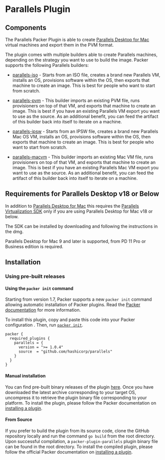 # Parallels Plugin

## Components

The Parallels Packer Plugin is able to create [Parallels Desktop for
Mac](https://www.parallels.com/products/desktop/) virtual machines and export
them in the PVM format.

The plugin comes with multiple builders able to create Parallels machines,
depending on the strategy you want to use to build the image. Packer supports
the following Parallels builders:

- [parallels-iso](/docs/builders/iso.mdx) - Starts from an ISO
  file, creates a brand new Parallels VM, installs an OS, provisions software
  within the OS, then exports that machine to create an image. This is best
  for people who want to start from scratch.

- [parallels-pvm](/docs/builders/pvm.mdx) - This builder imports
  an existing PVM file, runs provisioners on top of that VM, and exports that
  machine to create an image. This is best if you have an existing Parallels
  VM export you want to use as the source. As an additional benefit, you can
  feed the artifact of this builder back into itself to iterate on a machine.

- [parallels-ipsw](/docs/builders/ipsw.mdx) - Starts from an IPSW
  file, creates a brand new Parallels Mac OS VM, installs an OS, provisions software
  within the OS, then exports that machine to create an image. This is best
  for people who want to start from scratch.

- [parallels-macvm](/docs/builders/macvm.mdx) - This builder imports
  an existing Mac VM file, runs provisioners on top of that VM, and exports that
  machine to create an image. This is best if you have an existing Parallels
  Mac VM export you want to use as the source. As an additional benefit, you can
  feed the artifact of this builder back into itself to iterate on a machine.

## Requirements for Parallels Desktop v18 or Below

In addition to [Parallels Desktop for
Mac](https://www.parallels.com/products/desktop/) this requires the [Parallels
Virtualization SDK](https://www.parallels.com/downloads/desktop/) only if you are using Parallels Desktop for Mac v18 or below.

The SDK can be installed by downloading and following the instructions in the
dmg.

Parallels Desktop for Mac 9 and later is supported, from PD 11 Pro or Business
edition is required.

## Installation

### Using pre-built releases

#### Using the `packer init` command

Starting from version 1.7, Packer supports a new `packer init` command allowing
automatic installation of Packer plugins. Read the
[Packer documentation](https://www.packer.io/docs/commands/init) for more information.

To install this plugin, copy and paste this code into your Packer configuration .
Then, run [`packer init`](https://www.packer.io/docs/commands/init).

```hcl
packer {
  required_plugins {
    parallels = {
      version = ">= 1.0.4"
      source  = "github.com/hashicorp/parallels"
    }
  }
}
```

#### Manual installation

You can find pre-built binary releases of the plugin [here](https://github.com/hashicorp/packer-plugin-name/releases).
Once you have downloaded the latest archive corresponding to your target OS,
uncompress it to retrieve the plugin binary file corresponding to your platform.
To install the plugin, please follow the Packer documentation on
[installing a plugin](https://www.packer.io/docs/extending/plugins/#installing-plugins).


#### From Source

If you prefer to build the plugin from its source code, clone the GitHub
repository locally and run the command `go build` from the root
directory. Upon successful compilation, a `packer-plugin-parallels` plugin
binary file can be found in the root directory.
To install the compiled plugin, please follow the official Packer documentation
on [installing a plugin](https://www.packer.io/docs/extending/plugins/#installing-plugins).
